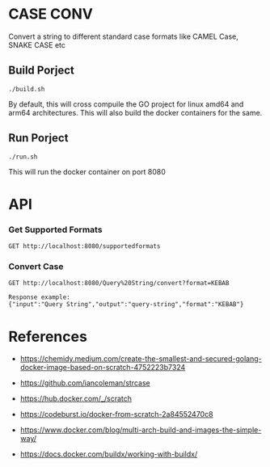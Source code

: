 # CASE CONV
Convert a string to different standard case formats like CAMEL Case, SNAKE CASE etc


## Build Porject
```
./build.sh
```

By default, this will cross compuile the GO project for linux amd64 and arm64 architectures. This will also build the docker containers for the same. 

## Run Porject
```
./run.sh
```
This will run the docker container on port 8080

# API

### Get Supported Formats
```
GET http://localhost:8080/supportedformats 
```

### Convert Case
```
GET http://localhost:8080/Query%20String/convert?format=KEBAB

Response example:
{"input":"Query String","output":"query-string","format":"KEBAB"}
```


# References
  - https://chemidy.medium.com/create-the-smallest-and-secured-golang-docker-image-based-on-scratch-4752223b7324 

  - https://github.com/iancoleman/strcase

  - https://hub.docker.com/_/scratch

  - https://codeburst.io/docker-from-scratch-2a84552470c8

  - https://www.docker.com/blog/multi-arch-build-and-images-the-simple-way/

  - https://docs.docker.com/buildx/working-with-buildx/


